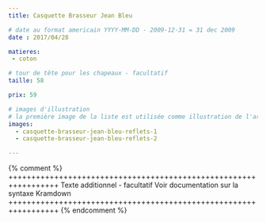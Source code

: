 ```yaml
---
title: Casquette Brasseur Jean Bleu

# date au format americain YYYY-MM-DD - 2009-12-31 = 31 dec 2009
date : 2017/04/28

matieres:
 - coton

# tour de tête pour les chapeaux - facultatif
taille: 58

prix: 59

# images d'illustration
# la première image de la liste est utilisée comme illustration de l'article dans les pages de listing.
images:
  - casquette-brasseur-jean-bleu-reflets-1
  - casquette-brasseur-jean-bleu-reflets-2

---
```

{% comment %} +++++++++++++++++++++++++++++++++++++++++++++++++++++++++++++++++
              Texte additionnel - facultatif
              Voir documentation sur la syntaxe Kramdown
+++++++++++++++++++++++++++++++++++++++++++++++++++++++++++++++++ {% endcomment %}
